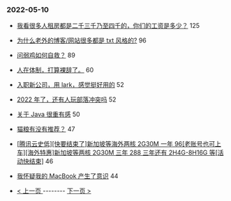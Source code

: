 ### 2022-05-10 
- [我看很多人租房都是二千三千乃至四千的，你们的工资是多少？](https://www.v2ex.com/t/851930) 125
- [为什么老外的博客/网站很多都是 txt 风格的?](https://www.v2ex.com/t/851940) 96
- [问弱鸡如何自救？](https://www.v2ex.com/t/851911) 89
- [人在体制，打算裸辞了。](https://www.v2ex.com/t/851995) 60
- [入职新公司，用 lark，感觉挺好用的](https://www.v2ex.com/t/851869) 52
- [2022 年了，还有人玩部落冲突吗](https://www.v2ex.com/t/851881) 52
- [关于 Java 很重有感](https://www.v2ex.com/t/851925) 50
- [猫粮有没有推荐？](https://www.v2ex.com/t/851888) 47
- [[腾讯云史低][快要结束了]新加坡等海外两核 2G30M 一年 96[老账号也可上车][海外特惠]新加坡等两核 2G30M 三年 288 三年还有 2H4G-8H16G 等[活动快结束]](https://www.v2ex.com/t/851887) 46
- [我怀疑我的 MacBook 产生了意识](https://www.v2ex.com/t/851971) 44 

- [ < 上一页 ](https://github.com/able8/v2ex-hot-record/blob/master/2022-05-09.md) -------- [ 下一页 > ](https://github.com/able8/v2ex-hot-record/blob/master/2022-05-11.md)